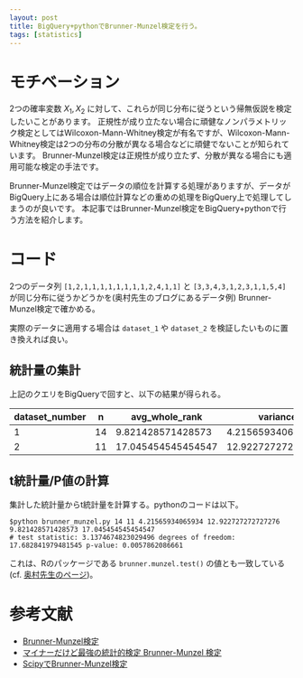 ```yaml
---
layout: post
title: BigQuery+pythonでBrunner-Munzel検定を行う。
tags: [statistics]
---
```


# モチベーション

2つの確率変数 $X_1, X_2$ に対して、これらが同じ分布に従うという帰無仮説を検定したいことがあります。
正規性が成り立たない場合に頑健なノンパラメトリック検定としてはWilcoxon-Mann-Whitney検定が有名ですが、Wilcoxon-Mann-Whitney検定は2つの分布の分散が異なる場合などに頑健でないことが知られています。
Brunner-Munzel検定は正規性が成り立たず、分散が異なる場合にも適用可能な検定の手法です。

Brunner-Munzel検定ではデータの順位を計算する処理がありますが、データがBigQuery上にある場合は順位計算などの重めの処理をBigQuery上で処理してしまうのが良いです。
本記事ではBrunner-Munzel検定をBigQuery+pythonで行う方法を紹介します。

# コード

2つのデータ列 `[1,2,1,1,1,1,1,1,1,1,2,4,1,1]` と `[3,3,4,3,1,2,3,1,1,5,4]` が同じ分布に従うかどうかを(奥村先生のブログにあるデータ例) Brunner-Munzel検定で確かめる。

実際のデータに適用する場合は `dataset_1` や `dataset_2` を検証したいものに置き換えれば良い。

## 統計量の集計

<script src="https://gist.github.com/MAEA2/ae81048a9177a7347d27f50c6af50ef4.js"></script>

上記のクエリをBigQueryで回すと、以下の結果が得られる。

| dataset_number | n   | avg_whole_rank     | variance           |
| -------------- | --- | ------------------ | ------------------ |
| 1              | 14  | 9.821428571428573  | 4.21565934065934   |
| 2              | 11  | 17.045454545454547 | 12.922727272727276 |

## t統計量/P値の計算

集計した統計量からt統計量を計算する。pythonのコードは以下。

<script src="https://gist.github.com/MAEA2/1af0a491631f07874fb33ee01925ff1a.js"></script>

```
$python brunner_munzel.py 14 11 4.21565934065934 12.922727272727276 9.821428571428573 17.045454545454547
# test statistic: 3.1374674823029496 degrees of freedom: 17.682841979481545 p-value: 0.0057862086661
```

これは、Rのパッケージである `brunner.munzel.test()` の値とも一致している(cf. [奥村先生のページ](https://oku.edu.mie-u.ac.jp/~okumura/stat/brunner-munzel.html))。

# 参考文献

- [Brunner-Munzel検定](https://oku.edu.mie-u.ac.jp/~okumura/stat/brunner-munzel.html)
- [マイナーだけど最強の統計的検定 Brunner-Munzel 検定](https://hoxo-m.hatenablog.com/entry/20150217/p1)
- [ScipyでBrunner-Munzel検定](https://ajhjhaf.hatenablog.com/entry/2018/12/22/160652)